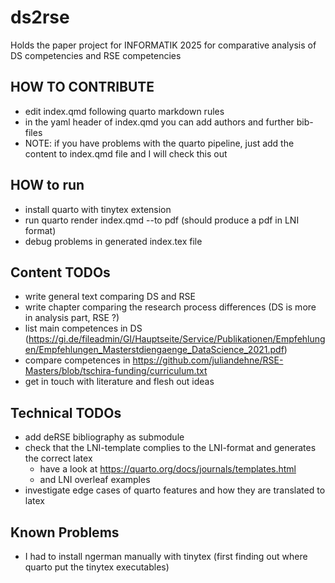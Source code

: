 # ds2rse
Holds the paper project for INFORMATIK 2025 for comparative analysis of DS competencies and RSE competencies

## HOW TO CONTRIBUTE

- edit index.qmd following quarto markdown rules
- in the yaml header of index.qmd you can add authors and further bib-files
- NOTE: if you have problems with the quarto pipeline, just add the content to index.qmd file and I will check this out

## HOW to run

- install quarto with tinytex extension
- run quarto render index.qmd --to pdf (should produce a pdf in LNI format)
- debug problems in generated index.tex file


## Content TODOs

- write general text comparing DS and RSE
- write chapter comparing the research process differences (DS is more in analysis part, RSE ?)
- list main competences in DS (https://gi.de/fileadmin/GI/Hauptseite/Service/Publikationen/Empfehlungen/Empfehlungen_Masterstdiengaenge_DataScience_2021.pdf)
- compare competences in https://github.com/juliandehne/RSE-Masters/blob/tschira-funding/curriculum.txt 
- get in touch with literature and flesh out ideas

## Technical TODOs

- add deRSE bibliography as submodule
- check that the LNI-template complies to the LNI-format and generates the correct latex
    - have a look at https://quarto.org/docs/journals/templates.html
    - and LNI overleaf examples
- investigate edge cases of quarto features and how they are translated to latex

## Known Problems

- I had to install ngerman manually with tinytex (first finding out where quarto put the tinytex executables)
